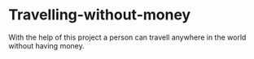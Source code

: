 # Travelling-without-money
With the help of this project a person can travell anywhere in the world without having money.
